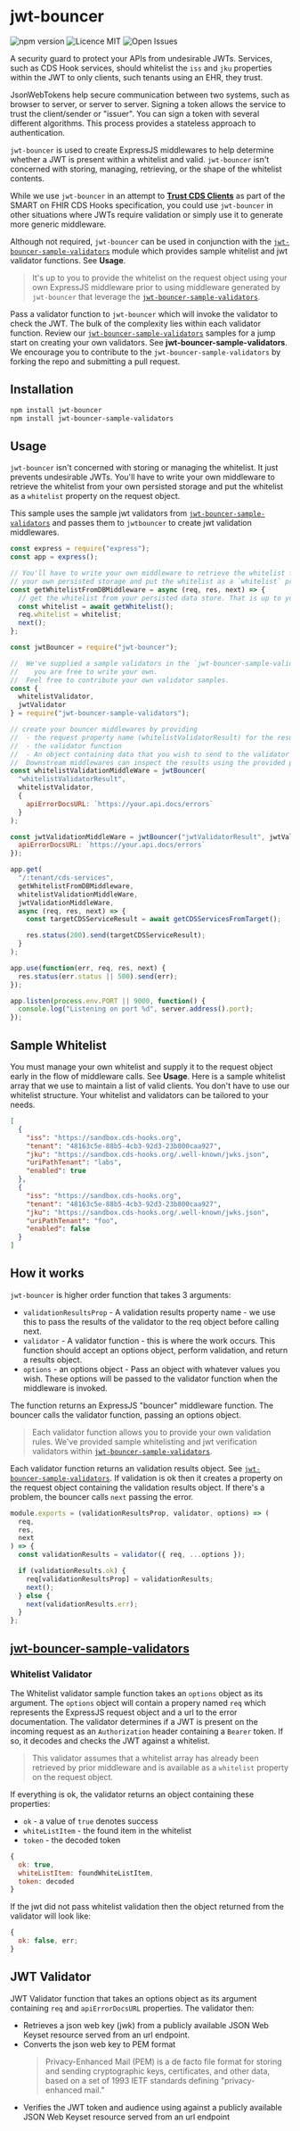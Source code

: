 # jwt-bouncer

![npm version](https://img.shields.io/badge/npm-1.0.2-blue.svg) ![Licence MIT](https://img.shields.io/badge/licence-MIT-yellowgreen.svg) ![Open Issues](https://img.shields.io/github/issues-raw/tripott/jwt-bouncer.svg)

A security guard to protect your APIs from undesirable JWTs. Services, such as CDS Hook services, should whitelist the `iss` and `jku` properties within the JWT to only clients, such tenants using an EHR, they trust.

JsonWebTokens help secure communication between two systems, such as browser to server, or server to server. Signing a token allows the service to trust the client/sender or "issuer". You can sign a token with several different algorithms. This process provides a stateless approach to authentication.

`jwt-bouncer` is used to create ExpressJS middlewares to help determine whether a JWT is present within a whitelist and valid. `jwt-bouncer` isn't concerned with storing, managing, retrieving, or the shape of the whitelist contents.

While we use `jwt-bouncer` in an attempt to **[Trust CDS Clients](https://cds-hooks.org/specification/1.0/#trusting-cds-clients)** as part of the SMART on FHIR CDS Hooks specification, you could use `jwt-bouncer` in other situations where JWTs require validation or simply use it to generate more generic middleware.

Although not required, `jwt-bouncer` can be used in conjunction with the [`jwt-bouncer-sample-validators`](https://www.npmjs.com/package/jwt-bouncer-sample-validators) module which provides sample whitelist and jwt validator functions. See **Usage**.

> It's up to you to provide the whitelist on the request object using your own ExpressJS middleware prior to using middleware generated by `jwt-bouncer` that leverage the [`jwt-bouncer-sample-validators`](https://www.npmjs.com/package/jwt-bouncer-sample-validators).

Pass a validator function to `jwt-bouncer` which will invoke the validator to check the JWT. The bulk of the complexity lies within each validator function. Review our [`jwt-bouncer-sample-validators`](https://www.npmjs.com/package/jwt-bouncer-sample-validators) samples for a jump start on creating your own validators. See **jwt-bouncer-sample-validators**. We encourage you to contribute to the `jwt-bouncer-sample-validators` by forking the repo and submitting a pull request.

## Installation

```bash
npm install jwt-bouncer
npm install jwt-bouncer-sample-validators
```

## Usage

`jwt-bouncer` isn't concerned with storing or managing the whitelist. It just prevents undesirable JWTs. You'll have to write your own middleware to retrieve the whitelist from your own persisted storage and put the whitelist as a `whitelist` property on the request object.

This sample uses the sample jwt validators from [`jwt-bouncer-sample-validators`](https://www.npmjs.com/package/jwt-bouncer-sample-validators) and passes them to `jwtbouncer` to create jwt validation middlewares.

```js
const express = require("express");
const app = express();

// You'll have to write your own middleware to retrieve the whitelist from
// your own persisted storage and put the whitelist as a `whitelist` property on the request object.
const getWhitelistFromDBMiddleware = async (req, res, next) => {
  // get the whitelist from your persisted data store. That is up to you.
  const whitelist = await getWhitelist();
  req.whitelist = whitelist;
  next();
};

const jwtBouncer = require("jwt-bouncer");

//  We've supplied a sample validators in the `jwt-bouncer-sample-validators` npm module, but
//    you are free to write your own.
//  Feel free to contribute your own validator samples.
const {
  whitelistValidator,
  jwtValidator
} = require("jwt-bouncer-sample-validators");

// create your bouncer middlewares by providing
//  - the request property name (whitelistValidatorResult) for the results of the validator
//  - the validator function
//  - An object containing data that you wish to send to the validator function
//  Downstream middlewares can inspect the results using the provided property name.
const whitelistValidationMiddleWare = jwtBouncer(
  "whitelistValidatorResult",
  whitelistValidator,
  {
    apiErrorDocsURL: `https://your.api.docs/errors`
  }
);

const jwtValidationMiddleWare = jwtBouncer("jwtValidatorResult", jwtValidator, {
  apiErrorDocsURL: `https://your.api.docs/errors`
});

app.get(
  "/:tenant/cds-services",
  getWhitelistFromDBMiddleware,
  whitelistValidationMiddleWare,
  jwtValidationMiddleWare,
  async (req, res, next) => {
    const targetCDSServiceResult = await getCDSServicesFromTarget();

    res.status(200).send(targetCDSServiceResult);
  }
);

app.use(function(err, req, res, next) {
  res.status(err.status || 500).send(err);
});

app.listen(process.env.PORT || 9000, function() {
  console.log("Listening on port %d", server.address().port);
});
```

## Sample Whitelist

You must manage your own whitelist and supply it to the request object early in the flow of middleware calls. See **Usage**. Here is a sample whitelist array that we use to maintain a list of valid clients. You don't have to use our whitelist structure. Your whitelist and validators can be tailored to your needs.

```json
[
  {
    "iss": "https://sandbox.cds-hooks.org",
    "tenant": "48163c5e-88b5-4cb3-92d3-23b800caa927",
    "jku": "https://sandbox.cds-hooks.org/.well-known/jwks.json",
    "uriPathTenant": "labs",
    "enabled": true
  },
  {
    "iss": "https://sandbox.cds-hooks.org",
    "tenant": "48163c5e-88b5-4cb3-92d3-23b800caa927",
    "jku": "https://sandbox.cds-hooks.org/.well-known/jwks.json",
    "uriPathTenant": "foo",
    "enabled": false
  }
]
```

## How it works

`jwt-bouncer` is higher order function that takes 3 arguments:

- `validationResultsProp` - A validation results property name - we use this to pass the results of the validator to the req object before calling next.
- `validator` - A validator function - this is where the work occurs. This function should accept an options object, perform validation, and return a results object.
- `options` - an options object - Pass an object with whatever values you wish. These options will be passed to the validator function when the middleware is invoked.

The function returns an ExpressJS "bouncer" middleware function. The bouncer calls the validator function, passing an options object.

> Each validator function allows you to provide your own validation rules. We've provided sample whitelisting and jwt verification validators within [`jwt-bouncer-sample-validators`](https://www.npmjs.com/package/jwt-bouncer-sample-validators).

Each validator function returns an validation results object. See [`jwt-bouncer-sample-validators`](https://www.npmjs.com/package/jwt-bouncer-sample-validators). If validation is ok then it creates a property on the request object containing the validation results object. If there's a problem, the bouncer calls `next` passing the error.

```js
module.exports = (validationResultsProp, validator, options) => (
  req,
  res,
  next
) => {
  const validationResults = validator({ req, ...options });

  if (validationResults.ok) {
    req[validationResultsProp] = validationResults;
    next();
  } else {
    next(validationResults.err);
  }
};
```

## [jwt-bouncer-sample-validators](https://www.npmjs.com/package/jwt-bouncer-sample-validators)

### Whitelist Validator

The Whitelist validator sample function takes an `options` object as its argument. The `options` object will contain a propery named `req` which represents the ExpressJS request object and a url to the error documentation. The validator determines if a JWT is present on the incoming request as an `Authorization` header containing a `Bearer` token. If so, it decodes and checks the JWT against a whitelist.

> This validator assumes that a whitelist array has already been retrieved by prior middleware and is available as a `whitelist` property on the request object.

If everything is ok, the validator returns an object containing these properties:

- `ok` - a value of `true` denotes success
- `whiteListItem` - the found item in the whitelist
- `token` - the decoded token

```js
{
  ok: true,
  whiteListItem: foundWhiteListItem,
  token: decoded
}
```

If the jwt did not pass whitelist validation then the object returned from the validator will look like:

```js
{
  ok: false, err;
}
```

## JWT Validator

JWT Validator function that takes an options object as its argument containing `req` and `apiErrorDocsURL` properties. The validator then:

- Retrieves a json web key (jwk) from a publicly available JSON Web Keyset resource served from an url endpoint.
- Converts the json web key to PEM format
  > Privacy-Enhanced Mail (PEM) is a de facto file format for storing and sending cryptographic keys, certificates, and other data, based on a set of 1993 IETF standards defining "privacy-enhanced mail."
- Verifies the JWT token and audience using against a publicly available JSON Web Keyset resource served from an url endpoint
